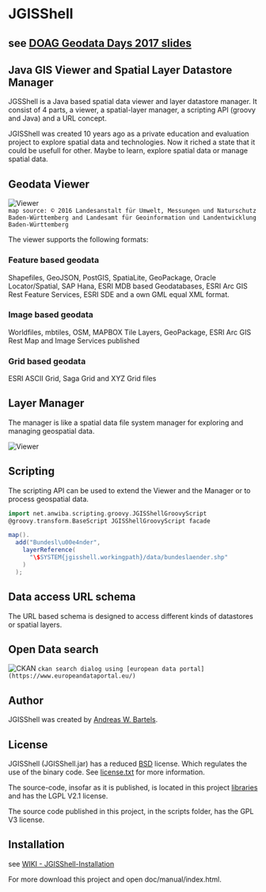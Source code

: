 # JGISShell
see [DOAG Geodata Days 2017 slides](https://github.com/AndreasWBartels/JGISShell/wiki/Presentations)
---
## Java GIS Viewer and Spatial Layer Datastore Manager

JGSShell is a Java based spatial data viewer and layer datastore manager. It consist of 4 parts, a viewer, a spatial-layer manager, a scripting API (groovy and Java) and a URL concept.

JGISShell was created 10 years ago as a private education and evaluation project to explore spatial data and technologies. Now it riched a state that it could be usefull for other. Maybe to learn, explore spatial data or manage spatial data. 

## Geodata Viewer

![Viewer](https://github.com/AndreasWBartels/JGISShell/wiki/images/WindAndRadioWaves-LUBW.png)  
`map source: © 2016 Landesanstalt für Umwelt, Messungen und Naturschutz Baden-Württemberg and Landesamt für Geoinformation und Landentwicklung Baden-Württemberg`

The viewer supports the following formats:

### Feature based geodata
Shapefiles, GeoJSON, PostGIS, SpatiaLite, GeoPackage, Oracle Locator/Spatial, SAP Hana, ESRI MDB based Geodatabases, ESRI Arc GIS Rest Feature Services, ESRI SDE and a own GML equal XML format.

### Image based geodata
Worldfiles, mbtiles, OSM, MAPBOX Tile Layers, GeoPackage, ESRI Arc GIS Rest Map and Image Services
published
### Grid based geodata
ESRI ASCII Grid, Saga Grid and XYZ Grid files

## Layer Manager
The manager is like a spatial data file system manager for exploring and managing geospatial data.

![Viewer](https://github.com/AndreasWBartels/JGISShell/wiki/images/layer-manager.png)  

## Scripting
The scripting API can be used to extend the Viewer and the Manager or to process geospatial data.

```groovy
import net.anwiba.scripting.groovy.JGISShellGroovyScript
@groovy.transform.BaseScript JGISShellGroovyScript facade

map().
  add("Bundesl\u00e4nder",
    layerReference(
      "\$SYSTEM{jgisshell.workingpath}/data/bundeslaender.shp"
    )
  );
``` 

## Data access URL schema
The URL based schema is designed to access different kinds of datastores or spatial layers.

## Open Data search

![CKAN](https://github.com/AndreasWBartels/JGISShell/wiki/images/dialog-ckan-search.png)
`ckan search dialog using [european data portal](https://www.europeandataportal.eu/)`

## Author
JGISShell was created by [Andreas W. Bartels](https://github.com/AndreasWBartels).

## License

JGISShell (JGISShell.jar) has a reduced [BSD](https://www.freebsd.org/copyright/freebsd-license.html) license. Which regulates the use of the binary code.
See [license.txt](https://github.com/AndreasWBartels/JGISShell/blob/master/license.txt) for more information.

The source-code, insofar as it is published, is located in this project [libraries](https://github.com/AndreasWBartels/libraries) and has the LGPL V2.1 license.

The source code published in this project, in the scripts folder, has the GPL V3 license.


## Installation

see [WIKI - JGISShell-Installation](https://github.com/AndreasWBartels/JGISShell/wiki/JGISShell-Installation)

For more download this project and open doc/manual/index.html.
